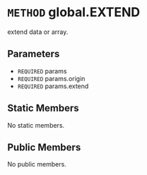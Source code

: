 # `METHOD` global.EXTEND
extend data or array.

## Parameters
* `REQUIRED` params 
* `REQUIRED` params.origin 
* `REQUIRED` params.extend 

## Static Members
No static members.

## Public Members
No public members.
